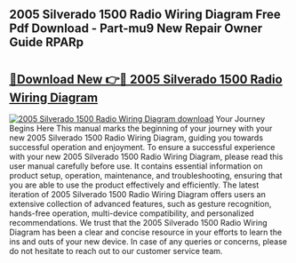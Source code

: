 ## 2005 Silverado 1500 Radio Wiring Diagram Free Pdf Download - Part-mu9 New Repair Owner Guide RPARp

# <h2><a href="http://dftsz4.blite.top/?on=2005+Silverado+1500+Radio+Wiring+Diagram">🔗Download New 👉🔴 2005 Silverado 1500 Radio Wiring Diagram</a></h2>

[![2005 Silverado 1500 Radio Wiring Diagram download](https://i.imgur.com/lujVjoI.png)](http://dftsz4.blite.top/?on=2005+Silverado+1500+Radio+Wiring+Diagram)
Your Journey Begins Here This manual marks the beginning of your journey with your new 2005 Silverado 1500 Radio Wiring Diagram, guiding you towards successful operation and enjoyment. To ensure a successful experience with your new 2005 Silverado 1500 Radio Wiring Diagram, please read this user manual carefully before use. It contains essential information on product setup, operation, maintenance, and troubleshooting, ensuring that you are able to use the product effectively and efficiently. The latest iteration of 2005 Silverado 1500 Radio Wiring Diagram offers users an extensive collection of advanced features, such as gesture recognition, hands-free operation, multi-device compatibility, and personalized recommendations. We trust that the 2005 Silverado 1500 Radio Wiring Diagram has been a clear and concise resource in your efforts to learn the ins and outs of your new device. In case of any queries or concerns, please do not hesitate to reach out to our customer service team.
